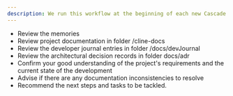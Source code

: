 ```yaml
---
description: We run this workflow at the beginning of each new Cascade session, to make sure that the agent has the correct understanding of the state of the development.
---
```


- Review the memories
- Review project documentation in folder /cline-docs
- Review the developer journal entries in folder /docs/devJournal
- Review the architectural decision records in folder docs/adr
- Confirm your good understanding of the project's requirements and the current state of the development
- Advise if there are any documentation inconsistencies to resolve
- Recommend the next steps and tasks to be tackled.
